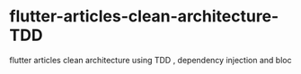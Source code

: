 # flutter-articles-clean-architecture-TDD
flutter articles clean architecture using TDD , dependency injection and bloc
